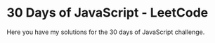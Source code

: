 # 30 Days of JavaScript - LeetCode

Here you have my solutions for the 30 days of JavaScript challenge.
